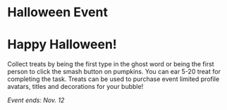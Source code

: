 # Halloween Event

# Happy Halloween!

Collect treats by being the first type in the ghost word or being the first person to click the smash button on pumpkins. You can ear 5-20 treat for completing the task. Treats can be used to purchase event limited profile avatars, titles and decorations for your bubble!

*Event ends: Nov. 12*